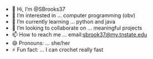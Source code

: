 - 👋 Hi, I’m @SBrooks37
- 👀 I’m interested in ... computer programming (obv)
- 🌱 I’m currently learning ... python and java
- 💞️ I’m looking to collaborate on ... meaningful projects
- 📫 How to reach me ... email:sbrook37@my.tnstate.edu
- 😄 Pronouns: ... she/her
- ⚡ Fun fact: ... I can crochet really fast

<!---
SBrooks37/SBrooks37 is a ✨ special ✨ repository because its `README.md` (this file) appears on your GitHub profile.
You can click the Preview link to take a look at your changes.
--->
